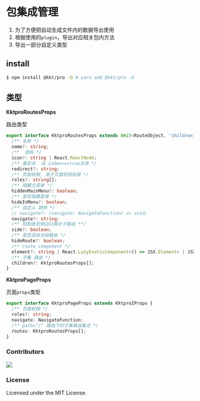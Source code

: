 包集成管理
====

1. 为了方便把自动生成文件内的数据导出使用
2. 根据使用的`plugin`，导出对应相关包内方法
3. 导出一部分自定义类型

## install

```bash
$ npm install @kkt/pro -D # yarn add @kkt/pro -D
```

## 类型

**KktproRoutesProps**

路由类型

```ts
export interface KktproRoutesProps extends Omit<RouteObject, 'children' | 'element'> {
  /** 名称 */
  name?: string;
  /**  图标 */
  icon?: string | React.ReactNode;
  /** 重定向  当 index===true生效 */
  redirect?: string;
  /** 页面权限, 用于页面校验权限 */
  roles?: string[];
  /** 隐藏主菜单 */
  hiddenMainMenu?: boolean;
  /** 是否隐藏菜单 */
  hideInMenu?: boolean;
  /** 自定义 跳转 */
  // navigate?: (navigate: NavigateFunction) => void;
  navigate?: string;
  /** 控制是否侧边只展示子路由 **/
  side?: boolean;
  /** 是否渲染当前路由 */
  hideRoute?: boolean;
  /** route component */
  element?: string | React.LazyExoticComponent<() => JSX.Element> | JSX.Element;
  /** 子集 路由 */
  children?: KktproRoutesProps[];
}
```

**KktproPageProps**

页面`props`类型

```ts
export interface KktproPageProps extends KktproIProps {
  /** 页面权限 */
  roles?: string;
  navigate: NavigateFunction;
  /** path="/" 路由下的子集路由集合 */ 
  routes: KktproRoutesProps[];
}
```

### Contributors

<a href="https://github.com/kktjs/kkt-pro/graphs/contributors">
  <img src="https://kktjs.github.io/kkt-pro/CONTRIBUTORS.svg" />
</a>

### License

Licensed under the MIT License.
